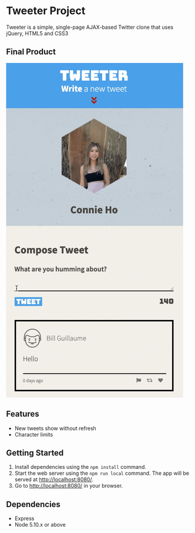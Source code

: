 # Tweeter Project

Tweeter is a simple, single-page AJAX-based Twitter clone that uses jQuery, HTML5 and CSS3

## Final Product

!["Screenshot of main page"](/docs/demo.gif)

## Features

- New tweets show without refresh
- Character limits

## Getting Started

1. Install dependencies using the `npm install` command.
2. Start the web server using the `npm run local` command. The app will be served at <http://localhost:8080/>.
3. Go to <http://localhost:8080/> in your browser.

## Dependencies

- Express
- Node 5.10.x or above
